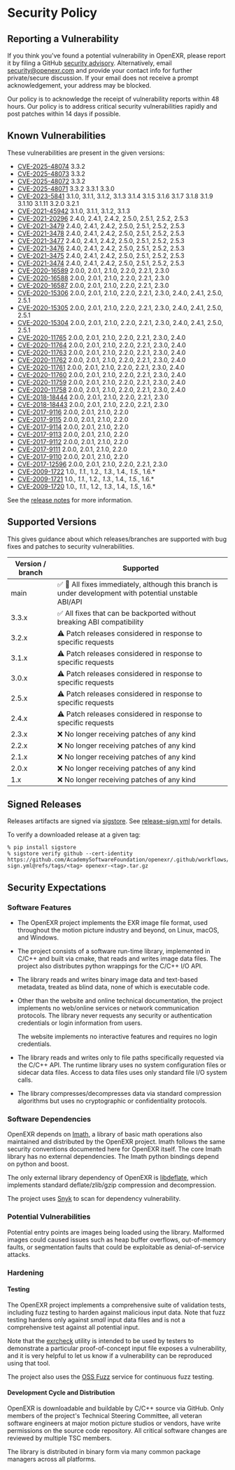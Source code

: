 <!-- SPDX-License-Identifier: BSD-3-Clause -->
<!-- Copyright (c) Contributors to the OpenEXR Project -->

# Security Policy

## Reporting a Vulnerability

If you think you've found a potential vulnerability in OpenEXR, please
report it by filing a GitHub [security
advisory](https://github.com/AcademySoftwareFoundation/openexr/security/advisories/new). Alternatively,
email security@openexr.com and provide your contact info for further
private/secure discussion.  If your email does not receive a prompt
acknowledgement, your address may be blocked.

Our policy is to acknowledge the receipt of vulnerability reports
within 48 hours. Our policy is to address critical security vulnerabilities
rapidly and post patches within 14 days if possible.

## Known Vulnerabilities

These vulnerabilities are present in the given versions:

* [CVE-2025-48074](https://github.com/AcademySoftwareFoundation/openexr/security/advisories/GHSA-x22w-82jp-8rvf) 3.3.2
* [CVE-2025-48073](https://github.com/AcademySoftwareFoundation/openexr/security/advisories/GHSA-qhpm-86v7-phmm) 3.3.2
* [CVE-2025-48072](https://github.com/AcademySoftwareFoundation/openexr/security/advisories/GHSA-4r7w-q3jg-ff43) 3.3.2
* [CVE-2025-48071](https://github.com/AcademySoftwareFoundation/openexr/security/advisories/GHSA-h45x-qhg2-q375) 3.3.2 3.3.1 3.3.0
* [CVE-2023-5841](https://nvd.nist.gov/vuln/detail/CVE-2023-5841) 3.1.0, 3.1.1, 3.1.2, 3.1.3 3.1.4 3.1.5 3.1.6 3.1.7 3.1.8 3.1.9 3.1.10 3.1.11 3.2.0 3.2.1
* [CVE-2021-45942](https://nvd.nist.gov/vuln/detail/CVE-2021-45942) 3.1.0, 3.1.1, 3.1.2, 3.1.3
* [CVE-2021-20296](https://nvd.nist.gov/vuln/detail/CVE-2021-20296) 2.4.0, 2.4.1, 2.4.2, 2.5.0, 2.5.1, 2.5.2, 2.5.3
* [CVE-2021-3479](https://nvd.nist.gov/vuln/detail/CVE-2021-3479) 2.4.0, 2.4.1, 2.4.2, 2.5.0, 2.5.1, 2.5.2, 2.5.3
* [CVE-2021-3478](https://nvd.nist.gov/vuln/detail/CVE-2021-3478) 2.4.0, 2.4.1, 2.4.2, 2.5.0, 2.5.1, 2.5.2, 2.5.3
* [CVE-2021-3477](https://nvd.nist.gov/vuln/detail/CVE-2021-3477) 2.4.0, 2.4.1, 2.4.2, 2.5.0, 2.5.1, 2.5.2, 2.5.3
* [CVE-2021-3476](https://nvd.nist.gov/vuln/detail/CVE-2021-3476) 2.4.0, 2.4.1, 2.4.2, 2.5.0, 2.5.1, 2.5.2, 2.5.3
* [CVE-2021-3475](https://nvd.nist.gov/vuln/detail/CVE-2021-3475) 2.4.0, 2.4.1, 2.4.2, 2.5.0, 2.5.1, 2.5.2, 2.5.3
* [CVE-2021-3474](https://nvd.nist.gov/vuln/detail/CVE-2021-3474) 2.4.0, 2.4.1, 2.4.2, 2.5.0, 2.5.1, 2.5.2, 2.5.3
* [CVE-2020-16589](https://cve.mitre.org/cgi-bin/cvename.cgi?name=CVE-2020-16589) 2.0.0, 2.0.1, 2.1.0, 2.2.0, 2.2.1, 2.3.0
* [CVE-2020-16588](https://cve.mitre.org/cgi-bin/cvename.cgi?name=CVE-2020-16588) 2.0.0, 2.0.1, 2.1.0, 2.2.0, 2.2.1, 2.3.0
* [CVE-2020-16587](https://cve.mitre.org/cgi-bin/cvename.cgi?name=CVE-2020-16587) 2.0.0, 2.0.1, 2.1.0, 2.2.0, 2.2.1, 2.3.0
* [CVE-2020-15306](https://cve.mitre.org/cgi-bin/cvename.cgi?name=CVE-2020-15306) 2.0.0, 2.0.1, 2.1.0, 2.2.0, 2.2.1, 2.3.0, 2.4.0, 2.4.1, 2.5.0, 2.5.1
* [CVE-2020-15305](https://cve.mitre.org/cgi-bin/cvename.cgi?name=CVE-2020-15305) 2.0.0, 2.0.1, 2.1.0, 2.2.0, 2.2.1, 2.3.0, 2.4.0, 2.4.1, 2.5.0, 2.5.1
* [CVE-2020-15304](https://cve.mitre.org/cgi-bin/cvename.cgi?name=CVE-2020-15304) 2.0.0, 2.0.1, 2.1.0, 2.2.0, 2.2.1, 2.3.0, 2.4.0, 2.4.1, 2.5.0, 2.5.1
* [CVE-2020-11765](https://cve.mitre.org/cgi-bin/cvename.cgi?name=CVE-2020-11765) 2.0.0, 2.0.1, 2.1.0, 2.2.0, 2.2.1, 2.3.0, 2.4.0
* [CVE-2020-11764](https://cve.mitre.org/cgi-bin/cvename.cgi?name=CVE-2020-11764) 2.0.0, 2.0.1, 2.1.0, 2.2.0, 2.2.1, 2.3.0, 2.4.0
* [CVE-2020-11763](https://cve.mitre.org/cgi-bin/cvename.cgi?name=CVE-2020-11763) 2.0.0, 2.0.1, 2.1.0, 2.2.0, 2.2.1, 2.3.0, 2.4.0
* [CVE-2020-11762](https://cve.mitre.org/cgi-bin/cvename.cgi?name=CVE-2020-11762) 2.0.0, 2.0.1, 2.1.0, 2.2.0, 2.2.1, 2.3.0, 2.4.0
* [CVE-2020-11761](https://cve.mitre.org/cgi-bin/cvename.cgi?name=CVE-2020-11761) 2.0.0, 2.0.1, 2.1.0, 2.2.0, 2.2.1, 2.3.0, 2.4.0
* [CVE-2020-11760](https://cve.mitre.org/cgi-bin/cvename.cgi?name=CVE-2020-11760) 2.0.0, 2.0.1, 2.1.0, 2.2.0, 2.2.1, 2.3.0, 2.4.0
* [CVE-2020-11759](https://cve.mitre.org/cgi-bin/cvename.cgi?name=CVE-2020-11759) 2.0.0, 2.0.1, 2.1.0, 2.2.0, 2.2.1, 2.3.0, 2.4.0
* [CVE-2020-11758](https://cve.mitre.org/cgi-bin/cvename.cgi?name=CVE-2020-11758) 2.0.0, 2.0.1, 2.1.0, 2.2.0, 2.2.1, 2.3.0, 2.4.0
* [CVE-2018-18444](https://cve.mitre.org/cgi-bin/cvename.cgi?name=CVE-2018-18444) 2.0.0, 2.0.1, 2.1.0, 2.2.0, 2.2.1, 2.3.0
* [CVE-2018-18443](https://cve.mitre.org/cgi-bin/cvename.cgi?name=CVE-2018-18443) 2.0.0, 2.0.1, 2.1.0, 2.2.0, 2.2.1, 2.3.0
* [CVE-2017-9116](https://cve.mitre.org/cgi-bin/cvename.cgi?name=CVE-2017-9116) 2.0.0, 2.0.1, 2.1.0, 2.2.0
* [CVE-2017-9115](https://cve.mitre.org/cgi-bin/cvename.cgi?name=CVE-2017-9115) 2.0.0, 2.0.1, 2.1.0, 2.2.0
* [CVE-2017-9114](https://cve.mitre.org/cgi-bin/cvename.cgi?name=CVE-2017-9114) 2.0.0, 2.0.1, 2.1.0, 2.2.0
* [CVE-2017-9113](https://cve.mitre.org/cgi-bin/cvename.cgi?name=CVE-2017-9113) 2.0.0, 2.0.1, 2.1.0, 2.2.0
* [CVE-2017-9112](https://cve.mitre.org/cgi-bin/cvename.cgi?name=CVE-2017-9112) 2.0.0, 2.0.1, 2.1.0, 2.2.0
* [CVE-2017-9111](https://cve.mitre.org/cgi-bin/cvename.cgi?name=CVE-2017-9111) 2.0.0, 2.0.1, 2.1.0, 2.2.0
* [CVE-2017-9110](https://cve.mitre.org/cgi-bin/cvename.cgi?name=CVE-2017-9110) 2.0.0, 2.0.1, 2.1.0, 2.2.0
* [CVE-2017-12596](https://cve.mitre.org/cgi-bin/cvename.cgi?name=CVE-2017-12596) 2.0.0, 2.0.1, 2.1.0, 2.2.0, 2.2.1, 2.3.0
* [CVE-2009-1722](https://cve.mitre.org/cgi-bin/cvename.cgi?name=CVE-2009-1722) 1.0.*, 1.1.*, 1.2.*, 1.3.*, 1.4.*, 1.5.*, 1.6.*
* [CVE-2009-1721](https://cve.mitre.org/cgi-bin/cvename.cgi?name=CVE-2009-1721) 1.0.*, 1.1.*, 1.2.*, 1.3.*, 1.4.*, 1.5.*, 1.6.*
* [CVE-2009-1720](https://cve.mitre.org/cgi-bin/cvename.cgi?name=CVE-2009-1720) 1.0.*, 1.1.*, 1.2.*, 1.3.*, 1.4.*, 1.5.*, 1.6.*

See the [release notes](CHANGES.md) for more information.

## Supported Versions

This gives guidance about which releases/branches are supported with bug fixes and patches to
security vulnerabilities.

| Version / branch  | Supported                                            |
|-------| ---------------------------------------------------- |
| main  | :white_check_mark: :construction: All fixes immediately, although this branch is under development with potential unstable ABI/API
| 3.3.x | :white_check_mark: All fixes that can be backported without breaking ABI compatibility
| 3.2.x | :warning: Patch releases considered in response to specific requests
| 3.1.x | :warning: Patch releases considered in response to specific requests
| 3.0.x | :warning: Patch releases considered in response to specific requests
| 2.5.x | :warning: Patch releases considered in response to specific requests
| 2.4.x | :warning: Patch releases considered in response to specific requests
| 2.3.x | :x: No longer receiving patches of any kind
| 2.2.x | :x: No longer receiving patches of any kind
| 2.1.x | :x: No longer receiving patches of any kind
| 2.0.x | :x: No longer receiving patches of any kind
| 1.x   | :x: No longer receiving patches of any kind

## Signed Releases

Releases artifacts are signed via
[sigstore](https://www.sigstore.dev). See
[release-sign.yml](.github/workflows/release-sign.yml) for details.

To verify a downloaded release at a given tag:

    % pip install sigstore
    % sigstore verify github --cert-identity https://github.com/AcademySoftwareFoundation/openexr/.github/workflows/release-sign.yml@refs/tags/<tag> openexr-<tag>.tar.gz

## Security Expectations

### Software Features

- The OpenEXR project implements the EXR image file format, used
  throughout the motion picture industry and beyond, on Linux, macOS,
  and Windows.

- The project consists of a software run-time library, implemented in
  C/C++ and built via cmake, that reads and writes image data
  files. The project also distributes python wrappings for the C/C++
  I/O API.

- The library reads and writes binary image data and text-based
  metadata, treated as blind data, none of which is executable code.

- Other than the website and online technical documentation, the
  project implements no web/online services or network communication
  protocols.  The library never requests any security or
  authentication credentials or login information from users.

  The website implements no interactive features and requires no login
  credentials.

- The library reads and writes only to file paths specifically requested
  via the C/C++ API. The runtime library uses no system configuration
  files or sidecar data files. Access to data files uses only standard
  file I/O system calls.

- The library compresses/decompresses data via standard compression
  algorithms but uses no cryptographic or confidentiality protocols.

### Software Dependencies

OpenEXR depends on
[Imath](https://github.com/AcademySoftwareFoundation/Imath), a library
of basic math operations also maintained and distributed by the
OpenEXR project. Imath follows the same security conventions
documented here for OpenEXR itself. The core Imath library has no
external dependencies. The Imath python bindings depend on python and
boost.

The only
external library dependency of OpenEXR is
[libdeflate](https://github.com/ebiggers/libdeflate), which implements
standard deflate/zlib/gzip compression and decompression.

The project uses
[Snyk](https://github.com/AcademySoftwareFoundation/openexr/blob/main/.github/workflows/snyk-scan-pr.yml)
to scan for dependency vulnerability.

### Potential Vulnerabilities

Potential entry points are images being loaded using the
library. Malformed images could caused issues such as heap buffer
overflows, out-of-memory faults, or segmentation faults that could be
exploitable as denial-of-service attacks.

### Hardening

#### Testing

The OpenEXR project implements a comprehensive suite of validation
tests, including fuzz testing to harden against malicious input
data. Note that fuzz testing hardens only against *small* input data
files and is not a comprehensive test against all potential input.

Note that the
[exrcheck](https://github.com/AcademySoftwareFoundation/openexr/tree/main/src/bin/exrcheck)
utility is intended to be used by testers to demonstrate a particular
proof-of-concept input file exposes a vulnerability, and it is very
helpful to let us know if a vulnerability can be reproduced using that
tool.

The project also uses the [OSS
Fuzz](https://bugs.chromium.org/p/oss-fuzz) service for continuous
fuzz testing.

#### Development Cycle and Distribution

OpenEXR is downloadable and buildable by C/C++ source via GitHub. Only
members of the project's Technical Steering Committee, all veteran
software engineers at major motion picture studios or vendors, have
write permissions on the source code repository. All critical software
changes are reviewed by multiple TSC members.

The library is distributed in binary form via many common package
managers across all platforms.
